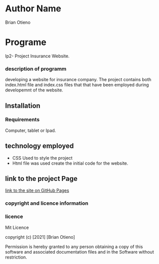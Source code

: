 # Author Name
Brian Otieno

# Programe
Ip2- Project Insurance Website.

### description of programm
developing a website for insurance company. The project contains both index.html file and index.css files that that have been employed during developemnt of the website.

## Installation
### Requirements
Computer, tablet or Ipad.

## technology employed
* CSS Used to style the project
* Html file was used create the initial code for the website.
## link to the project Page
[link to the site on GitHub Pages](https://otieno100.github.io/IP2-landing-page-for-Insurance-Website/)

### copyright and licence information
### licence

Mit Licence

copyright (c) [2021] [Brian Otieno]

Permission is hereby granted to any person obtaining a copy
of this software and associated documentation files and
in the Software without restriction.



